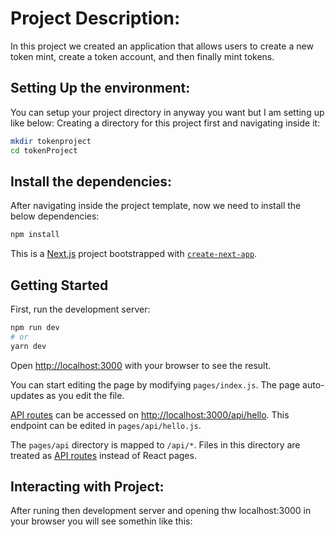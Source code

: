 # Project Description:
In this project we created an application that allows users to create a new token mint, create a token account, and then finally mint tokens.

## Setting Up the environment:
You can setup your project directory in anyway you want but I am setting up like below:
Creating a directory for this project first and navigating inside it:
```bash
mkdir tokenproject
cd tokenProject
```
## Install the dependencies:
After navigating inside the project template, now we need to install the below dependencies:
```bash
npm install
```

This is a [Next.js](https://nextjs.org/) project bootstrapped with [`create-next-app`](https://github.com/vercel/next.js/tree/canary/packages/create-next-app).

## Getting Started

First, run the development server:

```bash
npm run dev
# or
yarn dev
```

Open [http://localhost:3000](http://localhost:3000) with your browser to see the result.

You can start editing the page by modifying `pages/index.js`. The page auto-updates as you edit the file.

[API routes](https://nextjs.org/docs/api-routes/introduction) can be accessed on [http://localhost:3000/api/hello](http://localhost:3000/api/hello). This endpoint can be edited in `pages/api/hello.js`.

The `pages/api` directory is mapped to `/api/*`. Files in this directory are treated as [API routes](https://nextjs.org/docs/api-routes/introduction) instead of React pages.

## Interacting with Project:
After runing then development server and opening thw localhost:3000 in your browser you will see somethin like this:
